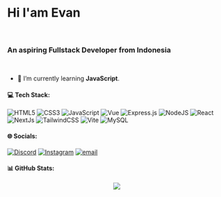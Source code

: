 <h1>Hi I'am Evan</h1><br>
<h3 align="start">An aspiring Fullstack Developer from Indonesia</h3><br>

- 🌱 I’m currently learning **JavaScript**.

#### 💻 Tech Stack:
 ![HTML5](https://img.shields.io/badge/html5-%23E34F26.svg?style=for-the-badge&logo=html5&logoColor=white) ![CSS3](https://img.shields.io/badge/css3-%231572B6.svg?style=for-the-badge&logo=css3&logoColor=white) ![JavaScript](https://img.shields.io/badge/javascript-%23323330.svg?style=for-the-badge&logo=javascript&logoColor=%23F7DF1E) ![Vue](https://img.shields.io/badge/Vue.js-222222?style=for-the-badge&logo=Vue.js&logoColor=4FC08D) ![Express.js](https://img.shields.io/badge/express.js-%23404d59.svg?style=for-the-badge&logo=express&logoColor=%2361DAFB) ![NodeJS](https://img.shields.io/badge/node.js-6DA55F?style=for-the-badge&logo=node.js&logoColor=white) ![React](https://img.shields.io/badge/react-%2320232a.svg?style=for-the-badge&logo=react&logoColor=%2361DAFB) ![NextJs](https://img.shields.io/badge/Next.js-000000?style=for-the-badge&logo=Next.js&logoColor=FFFFFF) ![TailwindCSS](https://img.shields.io/badge/tailwindcss-%2338B2AC.svg?style=for-the-badge&logo=tailwind-css&logoColor=white) ![Vite](https://img.shields.io/badge/vite-%23646CFF.svg?style=for-the-badge&logo=vite&logoColor=white) ![MySQL](https://img.shields.io/badge/mysql-4479A1.svg?style=for-the-badge&logo=mysql&logoColor=white)


#### 🌐 Socials:

[![Discord](https://img.shields.io/badge/Discord-%237289DA.svg?logo=discord&logoColor=white)](https://discord.gg/ppT9uEzU) [![Instagram](https://img.shields.io/badge/Instagram-%23E4405F.svg?logo=Instagram&logoColor=white)](https://instagram.com/evanazhr) [![email](https://img.shields.io/badge/Email-D14836?logo=gmail&logoColor=white)](mailto:evanazhr@gmail.com)


#### 📊 GitHub Stats:
<center>

![](https://github-readme-stats.vercel.app/api?username=Evanazhr&theme=dark&hide_border=false&include_all_commits=false&count_private=false)
</center>
